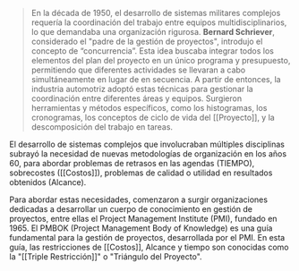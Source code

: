 > En la década de 1950, el desarrollo de sistemas militares complejos requería la coordinación del trabajo entre equipos multidisciplinarios, lo que demandaba una organización rigurosa. **Bernard Schriever**, considerado el "padre de la gestión de proyectos", introdujo el concepto de “concurrencia”. Esta idea buscaba integrar todos los elementos del plan del proyecto en un único programa y presupuesto, permitiendo que diferentes actividades se llevaran a cabo simultáneamente en lugar de en secuencia. A partir de entonces, la industria automotriz adoptó estas técnicas para gestionar la coordinación entre diferentes áreas y equipos. Surgieron herramientas y métodos específicos, como los histogramas, los cronogramas, los conceptos de ciclo de vida del [[Proyecto]], y la descomposición del trabajo en tareas.

El desarrollo de sistemas complejos que involucraban múltiples disciplinas subrayó la necesidad de nuevas metodologías de organización en los años 60, para abordar problemas de retrasos en las agendas (TIEMPO), sobrecostes ([[Costos]]), problemas de calidad o utilidad en resultados obtenidos (Alcance).

Para abordar estas necesidades, comenzaron a surgir organizaciones dedicadas a desarrollar un cuerpo de conocimiento en gestión de proyectos, entre ellas el Project Management Institute (PMI), fundado en 1965. El PMBOK (Project Management Body of Knowledge) es una guía fundamental para la gestión de proyectos, desarrollada por el PMI. En esta guía, las restricciones de [[Costos]], Alcance y tiempo son conocidas como la "[[Triple Restricción]]" o "Triángulo del Proyecto".
